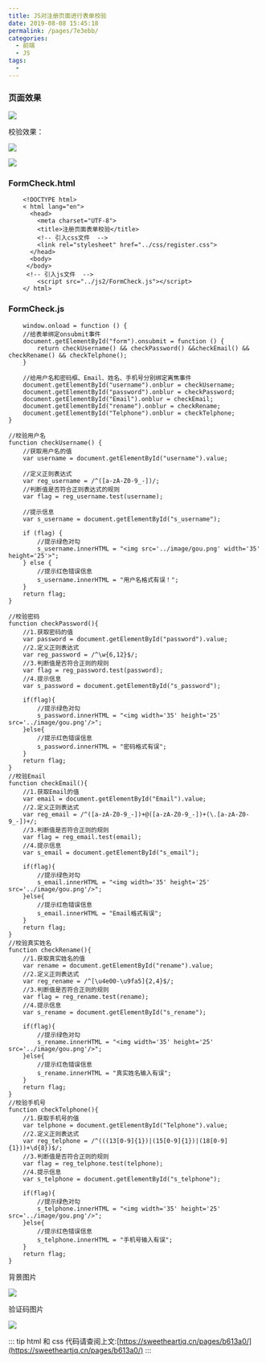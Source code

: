 ```yaml
---
title: JS对注册页面进行表单校验
date: 2019-08-08 15:45:18
permalink: /pages/7e3ebb/
categories:
  - 前端
  - JS
tags:
  -
---
```


### 页面效果

<!-- ![](https://cdn.jsdelivr.net/gh/gujunling/PicGo-image/test/1722264-20190808153924357-1667244931.png) -->

<!-- ![](https://gitee.com/gujunling/pic-go-image/raw/master/test/1722264-20190808153924357-1667244931.png) -->

![](https://sweetheartjq.cn/images/e2ccc52b7de9420d948b917551e56e0b.png)

校验效果：

<!-- ![](https://cdn.jsdelivr.net/gh/gujunling/PicGo-image/test/1722264-20190808154220845-1106661160.png) -->

<!-- ![](https://gitee.com/gujunling/pic-go-image/raw/master/test/1722264-20190808154220845-1106661160.png) -->

![](https://sweetheartjq.cn/images/ba4bbd7970f14e6fb9840c016eacae12.png)

<!-- ![](https://cdn.jsdelivr.net/gh/gujunling/PicGo-image/test/1722264-20190808154337316-820406507.png) -->

<!-- ![](https://gitee.com/gujunling/pic-go-image/raw/master/test/1722264-20190808154337316-820406507.png) -->

![](https://sweetheartjq.cn/images/c8be344195a14bcc9f72789cc7f6ec6e.png)

### FormCheck.html

```
    <!DOCTYPE html>
    < html lang="en">
      <head>
        <meta charset="UTF-8">
        <title>注册页面表单校验</title>
        <!-- 引入css文件  -->
        <link rel="stylesheet" href="../css/register.css">
      </head>
      <body>
     </body>
     <!-- 引入js文件  -->
        <script src="../js2/FormCheck.js"></script>
    </ html>
```

### FormCheck.js

        window.onload = function () {
        //给表单绑定onsubmit事件
        document.getElementById("form").onsubmit = function () {
            return checkUsername() && checkPassword() &&checkEmail() && checkRename() && checkTelphone();
        }

        //给用户名和密码框、Email、姓名、手机号分别绑定离焦事件
        document.getElementById("username").onblur = checkUsername;
        document.getElementById("password").onblur = checkPassword;
        document.getElementById("Email").onblur = checkEmail;
        document.getElementById("rename").onblur = checkRename;
        document.getElementById("Telphone").onblur = checkTelphone;
    }

    //校验用户名
    function checkUsername() {
        //获取用户名的值
        var username = document.getElementById("username").value;

        //定义正则表达式
        var reg_username = /^([a-zA-Z0-9_-])/;
        //判断值是否符合正则表达式的规则
        var flag = reg_username.test(username);

        //提示信息
        var s_username = document.getElementById("s_username");

        if (flag) {
            //提示绿色对勾
            s_username.innerHTML = "<img src='../image/gou.png' width='35' height='25'>";
        } else {
            //提示红色错误信息
            s_username.innerHTML = "用户名格式有误！";
        }
        return flag;
    }

    //校验密码
    function checkPassword(){
        //1.获取密码的值
        var password = document.getElementById("password").value;
        //2.定义正则表达式
        var reg_password = /^\w{6,12}$/;
        //3.判断值是否符合正则的规则
        var flag = reg_password.test(password);
        //4.提示信息
        var s_password = document.getElementById("s_password");

        if(flag){
            //提示绿色对勾
            s_password.innerHTML = "<img width='35' height='25' src='../image/gou.png'/>";
        }else{
            //提示红色错误信息
            s_password.innerHTML = "密码格式有误";
        }
        return flag;
    }
    //校验Email
    function checkEmail(){
        //1.获取Email的值
        var email = document.getElementById("Email").value;
        //2.定义正则表达式
        var reg_email = /^([a-zA-Z0-9_-])+@([a-zA-Z0-9_-])+(\.[a-zA-Z0-9_-])+/;
        //3.判断值是否符合正则的规则
        var flag = reg_email.test(email);
        //4.提示信息
        var s_email = document.getElementById("s_email");

        if(flag){
            //提示绿色对勾
            s_email.innerHTML = "<img width='35' height='25' src='../image/gou.png'/>";
        }else{
            //提示红色错误信息
            s_email.innerHTML = "Email格式有误";
        }
        return flag;
    }
    //校验真实姓名
    function checkRename(){
        //1.获取真实姓名的值
        var rename = document.getElementById("rename").value;
        //2.定义正则表达式
        var reg_rename = /^[\u4e00-\u9fa5]{2,4}$/;
        //3.判断值是否符合正则的规则
        var flag = reg_rename.test(rename);
        //4.提示信息
        var s_rename = document.getElementById("s_rename");

        if(flag){
            //提示绿色对勾
            s_rename.innerHTML = "<img width='35' height='25' src='../image/gou.png'/>";
        }else{
            //提示红色错误信息
            s_rename.innerHTML = "真实姓名输入有误";
        }
        return flag;
    }
    //校验手机号
    function checkTelphone(){
        //1.获取手机号的值
        var telphone = document.getElementById("Telphone").value;
        //2.定义正则表达式
        var reg_telphone = /^(((13[0-9]{1})|(15[0-9]{1})|(18[0-9]{1}))+\d{8})$/;
        //3.判断值是否符合正则的规则
        var flag = reg_telphone.test(telphone);
        //4.提示信息
        var s_telphone = document.getElementById("s_telphone");

        if(flag){
            //提示绿色对勾
            s_telphone.innerHTML = "<img width='35' height='25' src='../image/gou.png'/>";
        }else{
            //提示红色错误信息
            s_telphone.innerHTML = "手机号输入有误";
        }
        return flag;
    }

背景图片

<!-- ![](https://cdn.jsdelivr.net/gh/gujunling/PicGo-image/test/1722264-20190805182128446-1271664524.jpg) -->

<!-- ![](https://gitee.com/gujunling/pic-go-image/raw/master/test/1722264-20190805182128446-1271664524.jpg) -->

![](https://sweetheartjq.cn/images/c8be344195a14bcc9f72789cc7f6ec6e.png)

验证码图片

<!-- ![](https://cdn.jsdelivr.net/gh/gujunling/PicGo-image/test/1722264-20190805182135277-1775615383.png) -->

<!-- ![](https://gitee.com/gujunling/pic-go-image/raw/master/test/1722264-20190805182135277-1775615383.png) -->

![](https://sweetheartjq.cn/images/c8be344195a14bcc9f72789cc7f6ec6e.png)

::: tip
html 和 css 代码请查阅上文:[https://sweetheartjq.cn/pages/b613a0/](https://sweetheartjq.cn/pages/b613a0/)
:::
